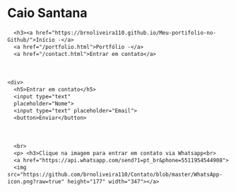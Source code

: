 # Caio Santana

<html>
  <body>
    <div>
      
      <h3><a href="https://brnoliveira110.github.io/Meu-portifolio-no-Github/">Início -</a> 
      <a href="/portfolio.html">Portfólio -</a> 
      <a href="/contact.html">Entrar em contato</a>
     

    
    <div>
      <h5>Entrar em contato</h5>
      <input type="text"
      placeholder="Nome">
      <input type="text" placeholder="Email">
      <button>Enviar</button>
      
      
      
      <br>
      <p> <h3>Clique na imagem para entrar em contato via Whatsapp<br>
      <a href="https://api.whatsapp.com/send?1=pt_br&phone=5511954544908">
      <img src="https://github.com/brnoliveira110/Contato/blob/master/WhatsApp-icon.png?raw=true" height="177" width="347"></a>
      
      
      


